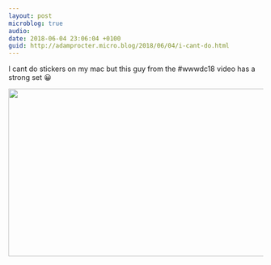 ```yaml
---
layout: post
microblog: true
audio: 
date: 2018-06-04 23:06:04 +0100
guid: http://adamprocter.micro.blog/2018/06/04/i-cant-do.html
---
```

I cant do stickers on my mac but this guy from the #wwwdc18 video has a strong set 😀

<img src="http://discursive.adamprocter.co.uk/uploads/2018/25359ef853.jpg" width="600" height="332" />
